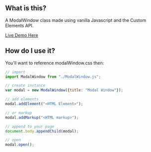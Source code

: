 ## What is this?
A ModalWindow class made using vanilla Javascript and the Custom Elements API. 

[Live Demo Here](https://shootTheLuck.github.io/Modal-Window)

## How do I use it?
You'll want to reference modalWindow.css then: 
```javascript
// import
import ModalWindow from "./ModalWindow.js";

// create instance
var modal = new ModalWindow({title: "Modal Window"});

// add elements
modal.addElement("<HTML Element>");

// or markup
modal.addMarkup("<HTML markup>");

// append to your page
document.body.appendChild(modal);

// open
modal.open();
```
